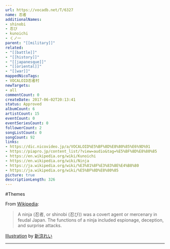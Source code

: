 ```yaml
---
url: https://vocadb.net/T/6327
name: 忍者
additionalNames: 
- shinobi
- 忍び
- kunoichi
- くノ一
parent: "[[military]]"
related:
- "[[battle]]"
- "[[history]]"
- "[[japanesque]]"
- "[[oriental]]"
- "[[war]]"
mappedNicoTags:
- VOCALOID忍者村
newTargets:
- all
commentCount: 0
createDate: 2017-06-02T20:13:41
status: Approved
albumCount: 6
artistCount: 15
eventCount: 0
eventSeriesCount: 0
followerCount: 2
songListCount: 0
songCount: 92
links: 
- https://dic.nicovideo.jp/a/VOCALOID%E5%BF%8D%E8%80%85%E6%9D%91
- https://piapro.jp/content_list/?view=audio&tag=%E5%BF%8D%E8%80%85
- https://en.wikipedia.org/wiki/Kunoichi
- https://en.wikipedia.org/wiki/Ninja
- https://ja.wikipedia.org/wiki/%E3%81%8F%E3%83%8E%E4%B8%80
- https://ja.wikipedia.org/wiki/%E5%BF%8D%E8%80%85
picture: true
descriptionLength: 326
---
```


#Themes

From [Wikipedia](https://en.wikipedia.org/wiki/Ninja):
>A ninja (忍者, or shinobi (忍び)) was a covert agent or mercenary in feudal Japan. The functions of a ninja included espionage, deception, and surprise attacks.

[Illustration](https://www.pixiv.net/en/artworks/28646133) by [新涼れい](https://www.pixiv.net/en/artworks/28646133)

---

